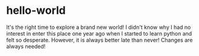 # hello-world
It's the right time to explore a brand new world!
I didn't know why I had no interest in enter this place one year ago when I started to learn python and felt so desperate.
However, it is always better late than never!
Changes are always needed!
